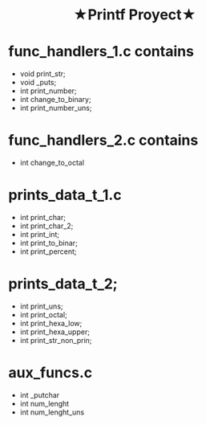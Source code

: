 <h1 align="center" >★Printf Proyect★</h1>


# func_handlers_1.c contains

+ void print_str;
+ void _puts;
+ int print_number;
+ int change_to_binary;
+ int print_number_uns;

# func_handlers_2.c contains

+ int change_to_octal

# prints_data_t_1.c


+ int print_char;
+ int print_char_2;
+ int print_int;
+ int print_to_binar;
+ int print_percent;

# prints_data_t_2;

+ int print_uns;
+ int print_octal;
+ int print_hexa_low;
+ int print_hexa_upper;
+ int print_str_non_prin;

# aux_funcs.c

+ int _putchar
+ int num_lenght
+ int num_lenght_uns
